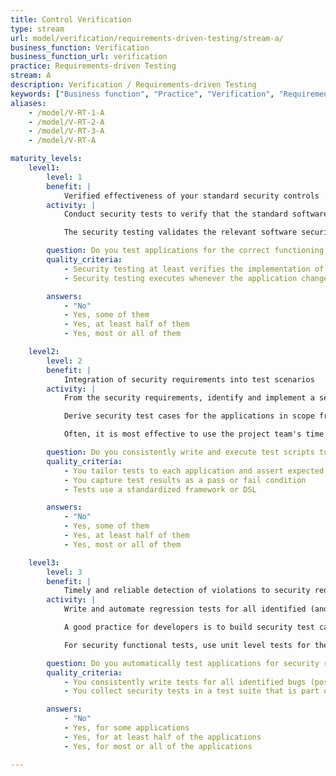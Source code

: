 ```yaml
---
title: Control Verification
type: stream
url: model/verification/requirements-driven-testing/stream-a/
business_function: Verification
business_function_url: verification
practice: Requirements-driven Testing
stream: A
description: Verification / Requirements-driven Testing
keywords: ["Business function", "Practice", "Verification", "Requirements-driven Testing"]
aliases:
    - /model/V-RT-1-A
    - /model/V-RT-2-A
    - /model/V-RT-3-A
    - /model/V-RT-A

maturity_levels:
    level1:
        level: 1
        benefit: |
            Verified effectiveness of your standard security controls
        activity: |
            Conduct security tests to verify that the standard software security controls operate as expected. At a high level, this means testing the correct functioning of the confidentiality, integrity, and availability controls of the data as well as the service. Security tests at least include testing for authentication, access control, input validation, encoding, and escaping data and encryption controls. The test objective is to validate that the security controls are correctly implemented.

            The security testing validates the relevant software security controls. Perform control-verification security tests manually or with tools, each time the application changes its use of the controls. Techniques such as feature toggles and A/B testing can be used to progressively expose features to broader audiences as they are sufficiently validated. Software control verification is mandatory for all software that is part of the SAMM program.

        question: Do you test applications for the correct functioning of standard security controls?
        quality_criteria:
            - Security testing at least verifies the implementation of authentication, access control, input validation, encoding and escaping data, and encryption controls
            - Security testing executes whenever the application changes its use of the controls

        answers:
            - "No"
            - Yes, some of them
            - Yes, at least half of them
            - Yes, most or all of them

    level2:
        level: 2
        benefit: |
            Integration of security requirements into test scenarios
        activity: |
            From the security requirements, identify and implement a set of security test cases to check the software for correct functionality. To have a successful testing program, you must know the testing objectives, specified by the security requirements.

            Derive security test cases for the applications in scope from the security requirements created as part of the "Security Requirements" SAMM security practice. To validate security requirements with security tests, security requirements are function-driven and highlight the expected functionality (the what) and, implicitly, the implementation (the how). These requirements are also referred to as "positive requirements", since they state the expected functionality that can be validated through security tests. Examples of positive requirements include "the application will lockout the user after six failed login attempts" or "passwords need to be a minimum of six alphanumeric characters". The validation of positive requirements consists of asserting the expected functionality. You can do it re-creating the testing conditions and running the test according to predefined inputs. Show the results as as a fail or pass condition.

            Often, it is most effective to use the project team's time to build application-specific test cases, and publicly available resources or purchased knowledge bases to select applicable general test cases for security. Relevant development, security, and quality assurance staff review candidate test cases for applicability, efficacy, and feasibility. Derive the test cases during the requirements and/or design phase of the functionality. Testing the security requirements is part of the functional testing of the software.

        question: Do you consistently write and execute test scripts to verify the functionality of security requirements?
        quality_criteria:
            - You tailor tests to each application and assert expected security functionality
            - You capture test results as a pass or fail condition
            - Tests use a standardized framework or DSL

        answers:
            - "No"
            - Yes, some of them
            - Yes, at least half of them
            - Yes, most or all of them

    level3:
        level: 3
        benefit: |
            Timely and reliable detection of violations to security requirements
        activity: |
            Write and automate regression tests for all identified (and fixed) bugs to ensure that these become a test harness preventing similar issues being introduced during later releases. Security unit tests should verify dynamically (i.e., at run time) that the components function as expected and should validate that code changes are properly implemented.

            A good practice for developers is to build security test cases as a generic security test suite that is part of the existing unit testing framework. A generic security test suite might include security test cases to validate both positive and negative requirements for security controls such as Identity, Authentication and Access Control, Input Validation and Encoding, User and Session Management, Error and Exception Handling, Encryption, and Auditing and Logging. Verify the correct execution of the security tests as early as possible. If feasible for example, consider the passing of security tests as part of merge requirements before allowing new code to enter the main code base. Alternatively, consider their passing a requirement for validating a build.

            For security functional tests, use unit level tests for the functionality of security controls at the software component level, such as functions, methods, or classes. For example, a test case could check input and output validation (e.g., variable sanitation) and boundary checks for variables by asserting the expected functionality of the component.

        question: Do you automatically test applications for security regressions?
        quality_criteria:
            - You consistently write tests for all identified bugs (possibly exceeding a pre-defined severity threshold)
            - You collect security tests in a test suite that is part of the existing unit testing framework

        answers:
            - "No"
            - Yes, for some applications
            - Yes, for at least half of the applications
            - Yes, for most or all of the applications

---
```

